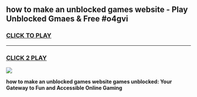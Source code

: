 
## how to make an unblocked games website - Play Unblocked Gmaes & Free #o4gvi
<h3>
<a href="https://news.freeplayer.one?title=how_to_make_an_unblocked_games_website&ref=24F">CLICK TO PLAY</a></h3>
<hr>

<h3>
<a href="https://news.freeplayer.one?title=how_to_make_an_unblocked_games_website&ref=24F">CLICK 2 PLAY</a>
  
</h3>

<a href="https://news.freeplayer.one?title=how_to_make_an_unblocked_games_website&ref=24F/"><img src="https://clearcache.store/games.png"></a>


**how to make an unblocked games website games unblocked: Your Gateway to Fun and Accessible Online Gaming**

